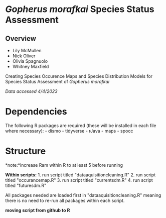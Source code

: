 # *Gopherus morafkai* Species Status Assessment

## Overview

-   Lily McMullen
-   Nick Oliver
-   Olivia Spagnuolo
-   Whitney Maxfield

Creating Species Occurence Maps and Species Distribution Models for Species Status Assessment of *Gopherus morafkai*

*Data accessed 4/4/2023*

# Dependencies

The following R packages are required (these will be installed in each file where necessary): - dismo - tidyverse - rJava - maps - spocc

# Structure

*note:*increase Ram within R to at least 5 before running

**Within scripts:** 1. run script titled "dataaquisitioncleaning.R" 2. run script titled "occurancemap.R" 3. run script titled "currentsdm.R" 4. run script titled "futuresdm.R"

All packages needed are loaded first in "dataaquisitioncleaning.R" meaning there is no need to re-run all packages within each script.

**moving script from github to R**
